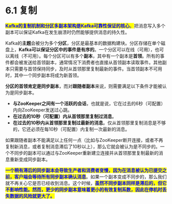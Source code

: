 # 6.1 复制

<mark style="color:blue;">**Kafka的复制机制和分区多副本架构是Kafka可靠性保证的核心**</mark><mark style="color:blue;">。</mark>把消息写入多个副本可以保证Kafka在发生崩溃时仍然能够提供消息的持久性。

Kafka的**主题**会被分为多个**分区**，分区是最基本的数据构建块。分区存储在单个磁盘上，**Kafka可以保证分区中的事件是有序的**。一个分区可以在线（可用），也可以离线（不可用）。每个分区可以有多个**副本**，其中有一个副本是**首领**。所有的事件都会被发送给首领副本，通常情况下消费者也直接从首领副本读取事件。其他副本只需要与首领保持同步，及时从首领那里复制最新的事件。当首领副本不可用时，其中一个同步副本将成为新首领。

**分区的首领肯定是同步副本**，而对**跟随者副本**来说，则需要满足以下条件才能被认为是同步副本。

* **与ZooKeeper之间有一个活跃的会话**，也就是说，它在过去的6秒（可配置）内向ZooKeeper发送过心跳。
* **在过去的10秒（可配置）内从首领那里复制过消息**。
* **在过去的10秒内从首领那里复制过最新的消息**。仅从首领那里复制消息是不够的，它还必须在每10秒（可配置）内复制一次最新的消息。

如果跟随者副本不能满足以上任何一点（比如与ZooKeeper断开连接，或者不再复制新消息，或者复制消息滞后了10秒以上），那么它就会被认为是不同步的。一个不同步的副本可以通过与ZooKeeper重新建立连接并从首领那里复制最新的消息重新变成同步副本。

<mark style="color:blue;">**一个稍有滞后的同步副本会导致生产者和消费者变慢，因为在消息被认为已提交之前，客户端会等待所有同步副本确认消息**</mark>。如果一个副本变成不同步的，那么我们就不再关心它是否已经收到消息。这个时候，<mark style="color:blue;">**虽然不同步副本同样是滞后的，但它不影响性能。然而，更少的同步副本意味着更小的有效复制系数，因此在停机时丢失数据的风险就更大了。**</mark>
